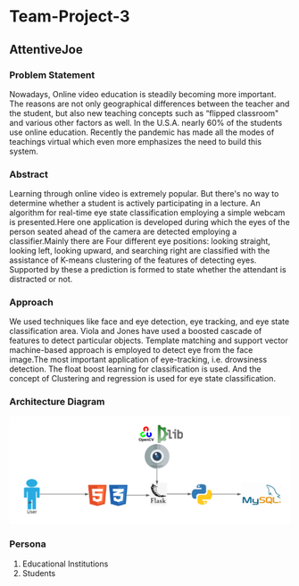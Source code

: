 # Team-Project-3

## AttentiveJoe
### Problem Statement
Nowadays, Online video education is steadily becoming more important. The reasons are not only geographical differences between the teacher and the student, but also new teaching concepts such as “flipped classroom" and various other factors as well. In the U.S.A. nearly 60% of the students use online education. Recently the pandemic has made all the modes of teachings virtual which even more emphasizes the need to build this system.

### Abstract
Learning through online video is extremely popular. But there's no way to determine whether a student is actively participating in a lecture. An algorithm for real-time eye state classification employing a simple webcam is presented.Here one application is developed during which the eyes of the person seated ahead of the camera are detected employing a classifier.Mainly there are Four different eye positions: looking straight, looking left, looking upward, and searching right are classified with the assistance of K-means clustering of the features of detecting eyes. Supported by these a prediction is formed to state whether the attendant is distracted or not.

### Approach
We used techniques like face and eye detection, eye tracking, and eye state classification area. Viola and Jones have used a boosted cascade of features to detect particular objects. Template matching and support vector machine-based approach is employed to detect eye from the face image.The most important application of eye-tracking, i.e. drowsiness detection. The float boost learning for classification is used. And the concept of Clustering and regression is used for eye state classification.

### Architecture Diagram 
![Architecture Diagram](./Website/AttentiveJoeArch.png)
### Persona
1. Educational Institutions
2. Students
